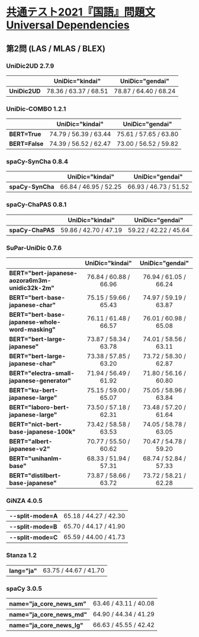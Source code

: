[共通テスト2021『国語』問題文Universal Dependencies](https://github.com/KoichiYasuoka/UD-KyotsuTest2021Kokugo)
====

## 第2問 (LAS / MLAS / BLEX)

### UniDic2UD 2.7.9

|   |UniDic="kindai"|UniDic="gendai"|
|---|:-------------:|:-------------:|
|**UniDic2UD**|78.36 / 63.37 / 68.51|78.87 / 64.40 / 68.24|

### UniDic-COMBO 1.2.1

|   |UniDic="kindai"|UniDic="gendai"|
|---|:-------------:|:-------------:|
|**BERT=True** |74.79 / 56.39 / 63.44|75.61 / 57.65 / 63.80|
|**BERT=False**|74.39 / 56.52 / 62.47|73.00 / 56.52 / 59.82|

### spaCy-SynCha 0.8.4

|   |UniDic="kindai"|UniDic="gendai"|
|---|:-------------:|:-------------:|
|**spaCy-SynCha**|66.84 / 46.95 / 52.25|66.93 / 46.73 / 51.52|

### spaCy-ChaPAS 0.8.1

|   |UniDic="kindai"|UniDic="gendai"|
|---|:-------------:|:-------------:|
|**spaCy-ChaPAS**|59.86 / 42.70 / 47.19|59.22 / 42.22 / 45.64|

### SuPar-UniDic 0.7.6

|   |UniDic="kindai"|UniDic="gendai"|
|---|:-------------:|:-------------:|
|**BERT="bert-japanese-aozora6m3m-unidic32k-2m"**|76.84 / 60.88 / 66.96|76.94 / 61.05 / 66.24|
|**BERT="bert-base-japanese-char"**|75.15 / 59.66 / 65.43|74.97 / 59.19 / 63.87|
|**BERT="bert-base-japanese-whole-word-masking"**|76.11 / 61.48 / 66.57|76.01 / 60.98 / 65.08|
|**BERT="bert-large-japanese"**|73.87 / 58.34 / 63.78|74.01 / 58.56 / 63.11|
|**BERT="bert-large-japanese-char"**|73.38 / 57.85 / 63.20|73.72 / 58.30 / 62.87|
|**BERT="electra-small-japanese-generator"**|71.94 / 56.49 / 61.92|71.80 / 56.16 / 60.80|
|**BERT="ku-bert-japanese-large"**|75.15 / 59.00 / 65.07|75.05 / 58.96 / 63.84|
|**BERT="laboro-bert-japanese-large"**|73.50 / 57.18 / 62.31|73.48 / 57.20 / 61.64|
|**BERT="nict-bert-base-japanese-100k"**|73.42 / 58.58 / 63.53|74.05 / 58.78 / 63.05|
|**BERT="albert-japanese-v2"**|70.77 / 55.50 / 60.62|70.47 / 54.78 / 59.20|
|**BERT="unihanlm-base"**|68.33 / 51.94 / 57.31|68.74 / 52.84 / 57.33|
|**BERT="distilbert-base-japanese"**|73.87 / 58.66 / 63.72|73.72 / 58.21 / 62.28|

### GiNZA 4.0.5

<table>
<tr><th align="left">--split-mode=A</th><td>65.18 / 44.27 / 42.30</td></tr>
<tr><th align="left">--split-mode=B</th><td>65.70 / 44.17 / 41.90</td></tr>
<tr><th align="left">--split-mode=C</th><td>65.59 / 44.00 / 41.73</td></tr>
</table>

### Stanza 1.2

<table>
<tr><th align="left">lang="ja"</th><td>63.75 / 44.67 / 41.70</td></tr>
</table>

### spaCy 3.0.5

<table>
<tr><th align="left">name="ja_core_news_sm"</th><td>63.46 / 43.11 / 40.08</td></tr>
<tr><th align="left">name="ja_core_news_md"</th><td>64.90 / 44.34 / 41.29</td></tr>
<tr><th align="left">name="ja_core_news_lg"</th><td>66.63 / 45.55 / 42.42</td></tr>
</table>

